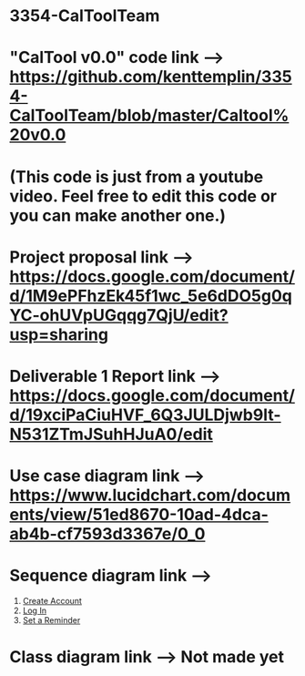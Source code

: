 # 3354-CalToolTeam

# "CalTool v0.0" code link --> https://github.com/kenttemplin/3354-CalToolTeam/blob/master/Caltool%20v0.0
# (This code is just from a youtube video. Feel free to edit this code or you can make another one.)

# Project proposal link --> https://docs.google.com/document/d/1M9ePFhzEk45f1wc_5e6dDO5g0qYC-ohUVpUGqqg7QjU/edit?usp=sharing

# Deliverable 1 Report link --> https://docs.google.com/document/d/19xciPaCiuHVF_6Q3JULDjwb9It-N531ZTmJSuhHJuA0/edit

# Use case diagram link -->  https://www.lucidchart.com/documents/view/51ed8670-10ad-4dca-ab4b-cf7593d3367e/0_0

# Sequence diagram link --> 
1. [Create Account](https://www.lucidchart.com/documents/edit/49cbeaca-cc91-4772-b154-1af7682e7b80/0_0)
2. [Log In](https://www.lucidchart.com/documents/edit/4f95a9b4-935c-414b-822f-fcb676a4a33b/0_0)
3. [Set a Reminder](https://www.lucidchart.com/documents/edit/84ceb259-9fc0-472a-9059-358404c6d117/0_0)

# Class diagram link --> Not made yet
